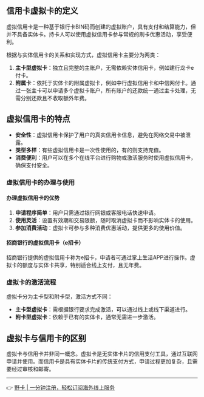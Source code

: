 ## 信用卡虚拟卡的定义

虚拟信用卡是一种基于银行卡BIN码而创建的虚拟账户，具有支付和结算能力，但并不具备实体卡。持卡人可以使用虚拟信用卡参与常规的刷卡优惠活动，享受便利。

根据与实体信用卡的关系和实现方式，虚拟信用卡主要分为两类：

1. **主卡型虚拟卡**：独立且完整的主账户，无需依赖实体信用卡，例如建行龙卡e付卡。
2. **附属卡**：依托于实体卡的附属虚拟卡，例如中行虚拟信用卡和中信网付卡。通过一张主卡可以申请多个虚拟卡账户，所有账户的还款统一通过主卡处理，无需分别还款且不收取额外年费。

## 虚拟信用卡的特点

- **安全性**：虚拟信用卡保护了用户的真实信用卡信息，避免在网络交易中被泄露。
- **类型多样**：有些虚拟信用卡是一次性使用的，有的则支持充值。
- **消费便利**：用户可以在多个在线平台进行购物或激活服务时使用虚拟信用卡，确保支付安全。
  
### 虚拟信用卡的办理与使用

#### 办理虚拟信用卡的优势

1. **申请程序简单**：用户只需通过银行网银或客服电话快速申请。
2. **使用灵活**：设置有效期和交易限额，随时取消虚拟卡而不影响实体卡的使用。
3. **参加消费活动**：虚拟卡可参与多种消费优惠活动，提供更多的使用价值。

#### 招商银行的虚拟信用卡（e招卡）

招商银行提供的虚拟信用卡称为e招卡，申请者可通过掌上生活APP进行操作。虚拟卡的额度与实体卡共享，特别适合线上支付，且无年费。

### 虚拟卡的激活流程

虚拟卡分为主卡型和附卡型，激活方式不同：
- **主卡型虚拟卡**：需根据银行要求完成激活，可以通过线上或线下渠道进行。
- **附卡型虚拟卡**：依赖于已有的实体卡，通常无需进一步激活。

## 虚拟卡与信用卡的区别

虚拟卡与信用卡并非同一概念。虚拟卡是无实体卡片的信用支付工具，通过互联网申请并使用。而信用卡是具有实体卡片的传统支付方式，申请过程更加复杂，且需要经过审核和邮寄。

---

👉 [野卡 | 一分钟注册，轻松订阅海外线上服务](https://bit.ly/bewildcard)